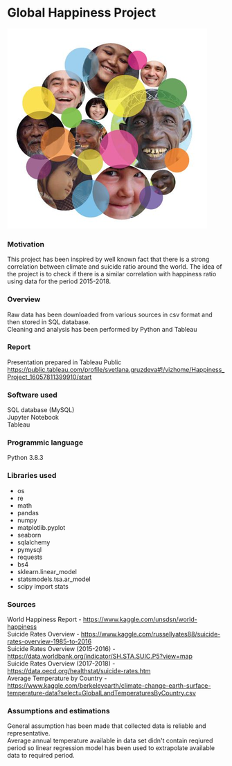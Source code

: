# Global Happiness Project
![image](./img/image.jpg)

### Motivation
This project has been inspired by well known fact that there is a strong correlation between climate and suicide ratio around the world. The idea of the project is to check if there is 
a similar correlation with happiness ratio using data for the period 2015-2018.

### Overview
Raw data has been downloaded from various sources in csv format and then stored in SQL database.<br/>
Cleaning and analysis has been performed by Python and Tableau

### Report
Presentation prepared in Tableau Public https://public.tableau.com/profile/svetlana.gruzdeva#!/vizhome/Happiness_Project_16057811399910/start<br/>

### Software used
SQL database (MySQL)<br/>
Jupyter Notebook<br/>
Tableau

### Programmic language
Python 3.8.3

### Libraries used
- os
- re
- math
- pandas
- numpy
- matplotlib.pyplot
- seaborn
- sqlalchemy
- pymysql
- requests
- bs4
- sklearn.linear_model
- statsmodels.tsa.ar_model
- scipy import stats

### Sources
World Happiness Report - https://www.kaggle.com/unsdsn/world-happiness<br/>
Suicide Rates Overview - https://www.kaggle.com/russellyates88/suicide-rates-overview-1985-to-2016<br/>
Suicide Rates Overview (2015-2016) - https://data.worldbank.org/indicator/SH.STA.SUIC.P5?view=map<br/>
Suicide Rates Overview (2017-2018) - https://data.oecd.org/healthstat/suicide-rates.htm<br/>
Average Temperature by Country - https://www.kaggle.com/berkeleyearth/climate-change-earth-surface-temperature-data?select=GlobalLandTemperaturesByCountry.csv<br/>

### Assumptions and estimations
General assumption has been made that collected data is reliable and representative.<br/>
Average annual temperature available in data set didn't contain reqiured period so linear regression model has been used to extrapolate available data to required period.